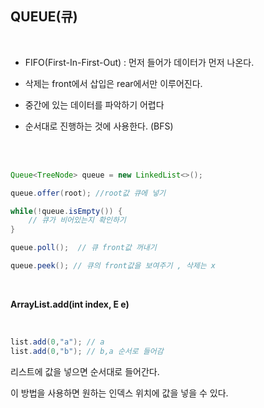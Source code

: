 ## QUEUE(큐)

<br>

* FIFO(First-In-First-Out) : 먼저 들어가 데이터가 먼저 나온다.

* 삭제는 front에서 삽입은 rear에서만 이루어진다.

* 중간에 있는 데이터를 파악하기 어렵다

* 순서대로 진행하는 것에 사용한다. (BFS)

<br>
<br>


```java
Queue<TreeNode> queue = new LinkedList<>();

queue.offer(root); //root값 큐에 넣기

while(!queue.isEmpty()) {
    // 큐가 비어있는지 확인하기
}

queue.poll();  // 큐 front값 꺼내기

queue.peek(); // 큐의 front값을 보여주기 , 삭제는 x

```

<br>

__ArrayList.add(int index, E e)__

<br>

```java
list.add(0,"a"); // a
list.add(0,"b"); // b,a 순서로 들어감
```
리스트에 값을 넣으면 순서대로 들어간다.

이 방법을 사용하면 원하는 인덱스 위치에 값을 넣을 수 있다.


